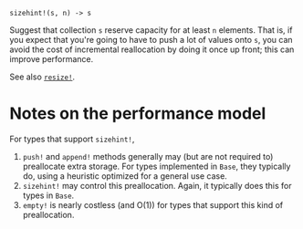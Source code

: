 ```
sizehint!(s, n) -> s
```

Suggest that collection `s` reserve capacity for at least `n` elements. That is, if you expect that you're going to have to push a lot of values onto `s`, you can avoid the cost of incremental reallocation by doing it once up front; this can improve performance.

See also [`resize!`](@ref).

# Notes on the performance model

For types that support `sizehint!`,

1. `push!` and `append!` methods generally may (but are not required to) preallocate extra storage. For types implemented in `Base`, they typically do, using a heuristic optimized for a general use case.
2. `sizehint!` may control this preallocation. Again, it typically does this for types in `Base`.
3. `empty!` is nearly costless (and O(1)) for types that support this kind of preallocation.
